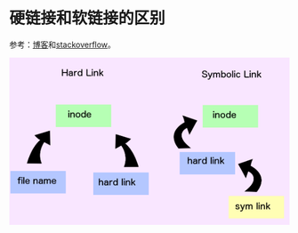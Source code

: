 # 硬链接和软链接的区别

参考：[博客](https://www.linkedin.com/pulse/what-difference-between-hard-link-symbolic-besmira-a-/)和[stackoverflow](https://stackoverflow.com/questions/185899/what-is-the-difference-between-a-symbolic-link-and-a-hard-link)。

![硬链接和软链接的区别](img/hard-link-n-soft-link.png)